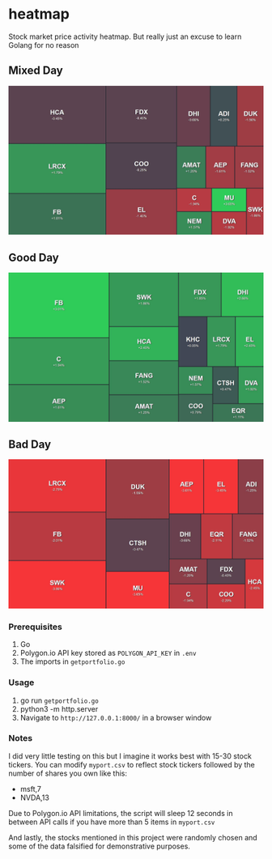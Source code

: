 # heatmap
Stock market price activity heatmap. But really just an excuse to learn Golang for no reason

## Mixed Day
![Mixed Day](images/myport.JPG)

## Good Day
![Good Day](images/myportgreen.JPG)

## Bad Day
![Bad Day](images/myportred.JPG)

### Prerequisites
1. Go
2. Polygon.io API key stored as `POLYGON_API_KEY` in `.env`
3. The imports in `getportfolio.go`

### Usage
1. go run `getportfolio.go`
2. python3 -m http.server
3. Navigate to `http://127.0.0.1:8000/` in a browser window

### Notes
I did very little testing on this but I imagine it works best with 15-30 stock tickers.  You can modify `myport.csv` to reflect stock tickers followed by the number of shares you own like this:
* msft,7  
* NVDA,13  

Due to Polygon.io API limitations, the script will sleep 12 seconds in between API calls if you have more than 5 items in `myport.csv`  

And lastly, the stocks mentioned in this project were randomly chosen and some of the data falsified for demonstrative purposes.